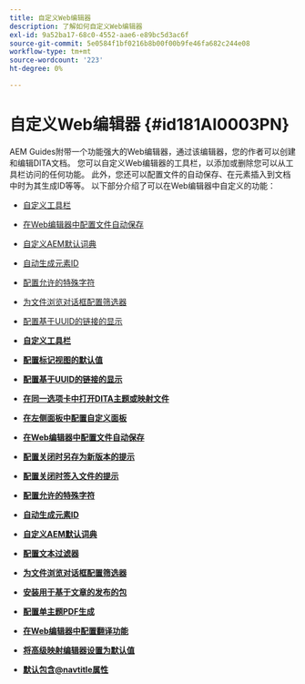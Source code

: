 ```yaml
---
title: 自定义Web编辑器
description: 了解如何自定义Web编辑器
exl-id: 9a52ba17-68c0-4552-aae6-e89bc5d3ac6f
source-git-commit: 5e0584f1bf0216b8b00f00b9fe46fa682c244e08
workflow-type: tm+mt
source-wordcount: '223'
ht-degree: 0%

---
```


# 自定义Web编辑器 {#id181AI0003PN}

AEM Guides附带一个功能强大的Web编辑器，通过该编辑器，您的作者可以创建和编辑DITA文档。 您可以自定义Web编辑器的工具栏，以添加或删除您可以从工具栏访问的任何功能。 此外，您还可以配置文件的自动保存、在元素插入到文档中时为其生成ID等等。 以下部分介绍了可以在Web编辑器中自定义的功能：

- [自定义工具栏](conf-web-editor-customize-toolbar.md#)
- [在Web编辑器中配置文件自动保存](auto-save-in-editor.md#)
- [自定义AEM默认词典](customize-aem-custom-dictionary.md#)
- [自动生成元素ID](auto-generate-ids.md#)
- [配置允许的特殊字符](conf-special-chars.md#)
- [为文件浏览对话框配置筛选器](conf-custom-file-filters.md#)
- [配置基于UUID的链接的显示](conf-uuid-based-links.md#)

- **[自定义工具栏](conf-web-editor-customize-toolbar.md)**

- **[配置标记视图的默认值](configure-default-value-tags-view.md)**

- **[配置基于UUID的链接的显示](conf-uuid-based-links.md)**

- **[在同一选项卡中打开DITA主题或映射文件](open-dita-files-same-tab.md)**

- **[在左侧面板中配置自定义面板](configure-custom-panel.md)**

- **[在Web编辑器中配置文件自动保存](auto-save-in-editor.md)**

- **[配置关闭时另存为新版本的提示](conf-save-as-new-version-close.md)**

- **[配置关闭时签入文件的提示](conf-checkin-file-close.md)**

- **[配置允许的特殊字符](conf-special-chars.md)**

- **[自动生成元素ID](auto-generate-ids.md)**

- **[自定义AEM默认词典](customize-aem-custom-dictionary.md)**

- **[配置文本过滤器](config-text-filters.md)**

- **[为文件浏览对话框配置筛选器](conf-custom-file-filters.md)**

- **[安装用于基于文章的发布的包](configure-article-based-publishing.md)**

- **[配置单主题PDF生成](conf-pdf-generation-dita-ot.md)**

- **[在Web编辑器中配置翻译功能](conf-translation-web-editor.md)**

- **[将高级映射编辑器设置为默认值](conf-map-editor.md)**

- **[默认包含@navtitle属性](auto-add-navtitle.md)**
